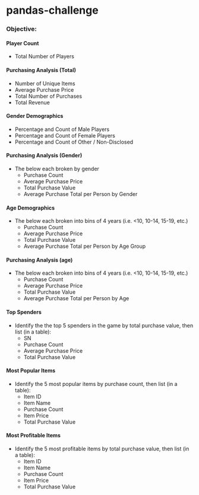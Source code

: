 # pandas-challenge
### Objective:

#### Player Count
- Total Number of Players

#### Purchasing Analysis (Total)
- Number of Unique Items
- Average Purchase Price
- Total Number of Purchases
- Total Revenue

#### Gender Demographics
- Percentage and Count of Male Players
- Percentage and Count of Female Players
- Percentage and Count of Other / Non-Disclosed

#### Purchasing Analysis (Gender)
- The below each broken by gender
  - Purchase Count
  - Average Purchase Price
  - Total Purchase Value
  - Average Purchase Total per Person by Gender

#### Age Demographics
- The below each broken into bins of 4 years (i.e. <10, 10-14, 15-19, etc.)
  - Purchase Count
  - Average Purchase Price
  - Total Purchase Value
  - Average Purchase Total per Person by Age Group

#### Purchasing Analysis (age)
- The below each broken into bins of 4 years (i.e. <10, 10-14, 15-19, etc.)
  - Purchase Count
  - Average Purchase Price
  - Total Purchase Value
  - Average Purchase Total per Person by Age

#### Top Spenders
- Identify the the top 5 spenders in the game by total purchase value, then list (in a table):
  - SN
  - Purchase Count
  - Average Purchase Price
  - Total Purchase Value

#### Most Popular Items
- Identify the 5 most popular items by purchase count, then list (in a table):
  - Item ID
  - Item Name
  - Purchase Count
  - Item Price
  - Total Purchase Value

#### Most Profitable Items
- Identify the 5 most profitable items by total purchase value, then list (in a table):
  - Item ID
  - Item Name
  - Purchase Count
  - Item Price
  - Total Purchase Value
